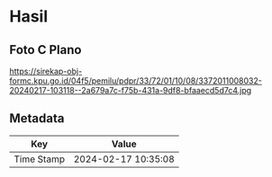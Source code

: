 # Hasil

## Foto C Plano

https://sirekap-obj-formc.kpu.go.id/04f5/pemilu/pdpr/33/72/01/10/08/3372011008032-20240217-103118--2a679a7c-f75b-431a-9df8-bfaaecd5d7c4.jpg


## Metadata

| Key        | Value               |
| ---------- | ------------------- |
| Time Stamp | 2024-02-17 10:35:08 |



